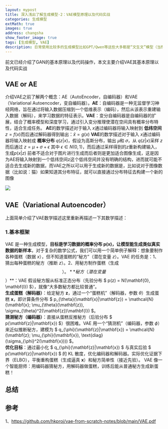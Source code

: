 ```yaml
---
layout: mypost
title: 深入浅出了解生成模型-2：VAE模型原理以及代码实战
categories: 生成模型
extMath: true
images: true
address: changsha
show_footer_image: true
tags: [生成模型, VAE]
description: 日常使用比较多的生成模型比如GPT/Qwen等这些大多都是“文生文”模型（当然GPT有自己的大一统模型可以“文生图”）但是网上流行很多AI生成图像，而这些生成图像模型大多都离不开下面三种模型：1、GAN；2、VAE；3、Diffusion Model。因此本文通过介绍这三个模型作为生成模型的入门。本文主要介绍GAN模型
---
```


前文已经介绍了GAN的基本原理以及代码操作，本文主要介绍VAE其基本原理以及代码实战

## VAE or AE
介绍VAE之前了解两个概念：AE（AutoEncoder，自编码器）和VAE（Variational Autoencoder，变自编码器）。**AE**：自编码器是一种无监督学习神经网络，旨在通过将输入数据压缩到一个低维表示（编码），然后从该表示重建输入数据（解码），来学习数据的特征表示。**VAE**：变分自编码器是自编码器的扩展，结合了概率模型和深度学习，通过引入变分推理使潜在空间具有概率分布特性，适合生成任务。
**AE**的数学描述对于输入 $x$通过编码器将输入映射到 **低纬空间** $z=f(x)$而后通过解码器得到输出：$\hat{x}=g(x)$
**VAE**的数学描述对于输入 $x$通过编码器将输入映射成 **概率分布** $q(z|x)$，假设为高斯分布，输出 𝜇和 𝜎，从 $q(z|x)$采样 $z$而后通过 $z=\mu+ \sigma+ \epsilon$ 其中 $\epsilon \in N(0,1)$，而后通过采样得到的$z$重新构建输入，生成$p(x|z)$
前者不适合对于图片进行生成而后者则是更加适合图像生成，这是因为AE将输入映射到一个低纬空间z这个低纬空间并没有明确的结构，进而就可能不适合去生成新的数据，而VAE之所以可以用于生成新的数据是，比如说对于图像数据（比如说：猫）如果知道其分布特征，就可以直接通过分布特征去构建一个新的图像

![](https://s2.loli.net/2025/05/11/8kYHhJuSrbZvpWD.png)

## VAE（Variational Autoencoder）
上面简单介绍了VAE数学描述这里重新再描述一下其数学描述：
### 1.基本框架
VAE 是一种生成模型，**目标是学习数据的概率分布 p(x)，让模型能生成类似真实数据的新样本**，对于复杂的数学公式，我们可以用一个简单例子解释：想象要制作各种蛋糕（数据 $x$），但不知道蛋糕的“秘方”（潜在变量 $z$）。VAE 的任务是：1、猜出每种蛋糕的秘方（推断 $z$）。2、用秘方制作蛋糕（生成 $$）。
**秘方（潜在变量 $$）**：VAE 假设秘方服从标准正态分布（先验分布 $ p(z) = N(\mathbf{0}, \mathbf{I}) $），就像“大多数秘方都比较普通”。  
**生成蛋糕（解码器）**：给定秘方 $\mathbf{z}$，通过一个“蛋糕机”（解码器，参数 $\theta$）生成蛋糕 $\mathbf{x}$，即计算条件分布 $ p_{\theta}(\mathbf{x}|\mathbf{z}) = \mathcal{N}(\mathbf{x}; \mu_{\theta}(\mathbf{z}), \sigma_{\theta}^2(\mathbf{z})\mathbf{I}) $。  
**猜测秘方（编码器）**：直接从蛋糕反推秘方（后验分布 $ p(\mathbf{z}|\mathbf{x}) $）很困难。VAE 用一个“猜测机”（编码器，参数 $\phi$）来近似推断秘方，建模为 $ q_{\phi}(\mathbf{z}|\mathbf{x}) = \mathcal{N}(\mathbf{z}; \mu_{\phi}(\mathbf{x}), \text{diag}(\sigma_{\phi}^2(\mathbf{x}))) $。  
**优化目标**：通过最小化 $ q_{\phi}(\mathbf{z}|\mathbf{x}) $ 与真实后验 $ p(\mathbf{z}|\mathbf{x}) $ 的 KL 散度，优化编码器和解码器。实际优化证据下界（ELBO），平衡重构蛋糕（生成逼真 $\mathbf{x}$）和秘方简单性（接近先验）。
VAE 像一个智能厨师：用编码器猜秘方，用解码器做蛋糕，训练后能从普通秘方生成新蛋糕！

## 总结

## 参考
1、https://github.com/hkproj/vae-from-scratch-notes/blob/main/VAE.pdf
<!--stackedit_data:
eyJoaXN0b3J5IjpbLTY2NDYwODAzN119
-->